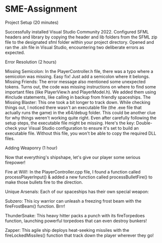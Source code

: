 # SME-Assignment

Project Setup (20 minutes)

Successfully installed Visual Studio Community 2022.
Configured SFML headers and library by copying the header and lib folders from the SFML zip file to the designated sfml folder within your project directory.
Opened and ran the .sln file in Visual Studio, encountering two deliberate errors as expected.


Error Resolution (2 hours)

Missing Semicolon: In the PlayerController.h file, there was a typo where a semicolon was missing. Easy fix! Just add a semicolon where it belongs.
Missing Friends: The error message also mentioned some unexpected tokens. Turns out, the code was missing instructions on where to find some important files (like PlayerView.h and PlayerModel.h). We added them using #include statements, like calling in backup from friendly spaceships.
The Missing Blaster: This one took a bit longer to track down. While checking things out, I noticed there wasn't an executable file (the .exe file that actually runs the game) in the x64/debug folder. This could be another clue for why things weren't working quite right. Even after carefully following the setup steps, the executable file might be missing. Here's the key: Double-check your Visual Studio 
configuration to ensure it's set to build an executable file. Without this file, you won't be able to copy the required DLL files.

Adding Weaponry (1 hour)

Now that everything's shipshape, let's give our player some serious firepower!

Fire at Will!: In the PlayerController.cpp file, I found a function called processPlayerInput() & added a new function called processBulletFire() to make those bullets fire to the direction.

Unique Arsenals: Each of our spaceships has their own special weapon:

Subzero: This icy warrior can unleash a freezing frost beam with the fireFrostBeam() function. Brrr!

ThunderSnake: This heavy hitter packs a punch with its fireTorpedoes function, launching powerful torpedoes that can even destroy bunkers!

Zapper: This agile ship deploys heat-seeking missiles with the fireLockedMissiles() function that track down the player wherever they go!
